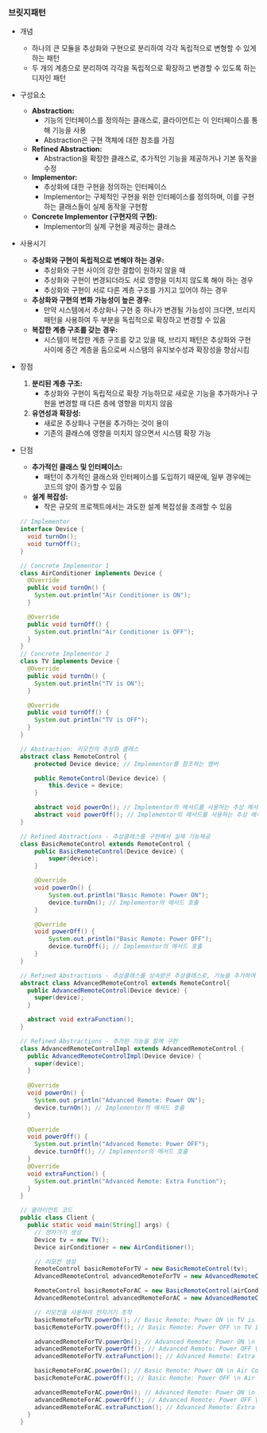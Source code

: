 ### 브릿지패턴
- 개념
    - 하나의 큰 모듈을 추상화와 구현으로 분리하여 각각 독립적으로 변형할 수 있게 하는 패턴
    - 두 개의 계층으로 분리하여 각각을 독립적으로 확장하고 변경할 수 있도록 하는 디자인 패턴
- 구성요소
    - **Abstraction:**
        - 기능의 인터페이스를 정의하는 클래스로, 클라이언트는 이 인터페이스를 통해 기능을 사용
        - Abstraction은 구현 객체에 대한 참조를 가짐
    - **Refined Abstraction:**
        - Abstraction을 확장한 클래스로, 추가적인 기능을 제공하거나 기본 동작을 수정
    - **Implementor:**
        - 추상화에 대한 구현을 정의하는 인터페이스
        - Implementor는 구체적인 구현을 위한 인터페이스를 정의하며, 이를 구현하는 클래스들이 실제 동작을 구현함
    - **Concrete Implementor (구현자의 구현):**
        - Implementor의 실제 구현을 제공하는 클래스

- 사용시기
    - **추상화와 구현이 독립적으로 변해야 하는 경우:**
        - 추상화와 구현 사이의 강한 결합이 원하지 않을 때
        - 추상화와 구현이 변경되더라도 서로 영향을 미치지 않도록 해야 하는 경우
        - 추상화와 구현이 서로 다른 계층 구조를 가지고 있어야 하는 경우
    - **추상화와 구현의 변화 가능성이 높은 경우:**
        - 만약 시스템에서 추상화나 구현 중 하나가 변경될 가능성이 크다면, 브리지 패턴을 사용하여 두 부분을 독립적으로 확장하고 변경할 수 있음
    - **복잡한 계층 구조를 갖는 경우:**
        - 시스템이 복잡한 계층 구조를 갖고 있을 때, 브리지 패턴은 추상화와 구현 사이에 중간 계층을 둠으로써 시스템의 유지보수성과 확장성을 향상시킴
- 장점
    1. **분리된 계층 구조:**
        - 추상화와 구현이 독립적으로 확장 가능하므로 새로운 기능을 추가하거나 구현을 변경할 때 다른 층에 영향을 미치지 않음
    2. **유연성과 확장성:**
        - 새로운 추상화나 구현을 추가하는 것이 용이
        - 기존의 클래스에 영향을 미치지 않으면서 시스템 확장 가능

- 단점
    - **추가적인 클래스 및 인터페이스:**
        - 패턴이 추가적인 클래스와 인터페이스를 도입하기 때문에, 일부 경우에는 코드의 양이 증가할 수 있음
    - **설계 복잡성:**
        - 작은 규모의 프로젝트에서는 과도한 설계 복잡성을 초래할 수 있음

    ```java
    // Implementor
    interface Device {
      void turnOn();
      void turnOff();
    }
    
    // Concrete Implementor 1
    class AirConditioner implements Device {
      @Override
      public void turnOn() {
        System.out.println("Air Conditioner is ON");
      }
    
      @Override
      public void turnOff() {
        System.out.println("Air Conditioner is OFF");
      }
    }
    // Concrete Implementor 2
    class TV implements Device {
      @Override
      public void turnOn() {
        System.out.println("TV is ON");
      }
    
      @Override
      public void turnOff() {
        System.out.println("TV is OFF");
      }
    }
    
    // Abstraction: 리모컨의 추상화 클래스
    abstract class RemoteControl {
        protected Device device; // Implementor를 참조하는 멤버
    
        public RemoteControl(Device device) {
            this.device = device;
        }
    
        abstract void powerOn(); // Implementor의 메서드를 사용하는 추상 메서드
        abstract void powerOff(); // Implementor의 메서드를 사용하는 추상 메서드
    }
    
    // Refined Abstractions - 추상클래스를 구현해서 실제 기능제공
    class BasicRemoteControl extends RemoteControl {
        public BasicRemoteControl(Device device) {
            super(device);
        }
    
        @Override
        void powerOn() {
            System.out.println("Basic Remote: Power ON");
            device.turnOn(); // Implementor의 메서드 호출
        }
    
        @Override
        void powerOff() {
            System.out.println("Basic Remote: Power OFF");
            device.turnOff(); // Implementor의 메서드 호출
        }
    }
    
    // Refined Abstractions - 추상클래스를 상속받은 추상클래스로, 기능을 추가하여 구현하도록 함
    abstract class AdvancedRemoteControl extends RemoteControl{
      public AdvancedRemoteControl(Device device) {
        super(device);
      }
    
      abstract void extraFunction();
    }
    
    // Refined Abstractions - 추가된 기능을 함께 구현
    class AdvancedRemoteControlImpl extends AdvancedRemoteControl {
      public AdvancedRemoteControlImpl(Device device) {
        super(device);
      }
      
      @Override
      void powerOn() {
        System.out.println("Advanced Remote: Power ON");
        device.turnOn(); // Implementor의 메서드 호출
      }
    
      @Override
      void powerOff() {
        System.out.println("Advanced Remote: Power OFF");
        device.turnOff(); // Implementor의 메서드 호출
      }
      @Override
      void extraFunction() {
        System.out.println("Advanced Remote: Extra Function");
      }
    }
    
    // 클라이언트 코드
    public class Client {
      public static void main(String[] args) {
        // 전자기기 생성
        Device tv = new TV();
        Device airConditioner = new AirConditioner();
    
        // 리모컨 생성
        RemoteControl basicRemoteForTV = new BasicRemoteControl(tv);
        AdvancedRemoteControl advancedRemoteForTV = new AdvancedRemoteControlImpl(tv);
    
        RemoteControl basicRemoteForAC = new BasicRemoteControl(airConditioner);
        AdvancedRemoteControl advancedRemoteForAC = new AdvancedRemoteControlImpl(airConditioner);
    
        // 리모컨을 사용하여 전자기기 조작
        basicRemoteForTV.powerOn(); // Basic Remote: Power ON \n TV is ON
        basicRemoteForTV.powerOff(); // Basic Remote: Power OFF \n TV is OFF
    
        advancedRemoteForTV.powerOn(); // Advanced Remote: Power ON \n TV is ON
        advancedRemoteForTV.powerOff(); // Advanced Remote: Power OFF \n TV is OFF
        advancedRemoteForTV.extraFunction(); // Advanced Remote: Extra Function
    
        basicRemoteForAC.powerOn(); // Basic Remote: Power ON \n Air Conditioner is ON
        basicRemoteForAC.powerOff(); // Basic Remote: Power OFF \n Air Conditioner is OFF
    
        advancedRemoteForAC.powerOn(); // Advanced Remote: Power ON \n Air Conditioner is ON
        advancedRemoteForAC.powerOff(); // Advanced Remote: Power OFF \n Air Conditioner is OFF
        advancedRemoteForAC.extraFunction(); // Advanced Remote: Extra Function
      }
    }
    ```